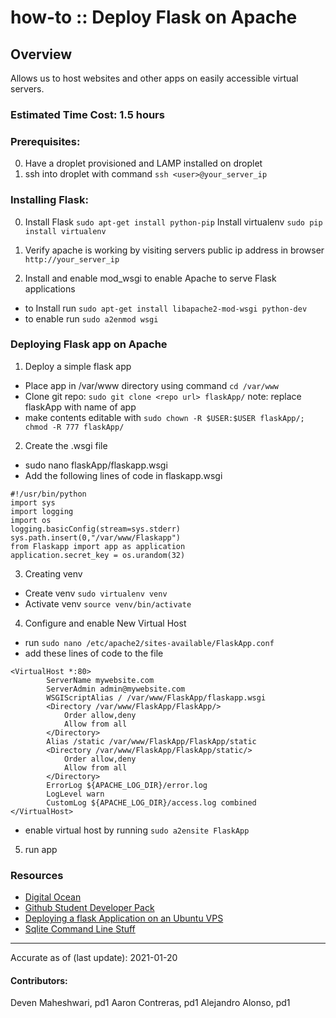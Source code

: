 # how-to :: Deploy Flask on Apache

## Overview
Allows us to host websites and other apps on easily accessible virtual servers.

### Estimated Time Cost: 1.5 hours

### Prerequisites:
0. Have a droplet provisioned and LAMP installed on droplet
1. ssh into droplet with command `ssh <user>@your_server_ip`

### Installing Flask:

0. Install Flask `sudo apt-get install python-pip`
   Install virtualenv `sudo pip install virtualenv`

1. Verify apache is working by visiting servers public ip address in browser `http://your_server_ip`

2. Install and enable mod_wsgi to enable Apache to serve Flask applications
- to Install run `sudo apt-get install libapache2-mod-wsgi python-dev`
- to enable run `sudo a2enmod wsgi`


### Deploying Flask app on Apache

1. Deploy a simple flask app
- Place app in /var/www directory using command `cd /var/www`
- Clone git repo: `sudo git clone <repo url> flaskApp/` note: replace flaskApp with name of app
- make contents editable with `sudo chown -R $USER:$USER flaskApp/; chmod -R 777 flaskApp/`

2. Create the .wsgi file
- sudo nano flaskApp/flaskapp.wsgi
- Add the following lines of code in flaskapp.wsgi

```
#!/usr/bin/python
import sys
import logging
import os
logging.basicConfig(stream=sys.stderr)
sys.path.insert(0,"/var/www/Flaskapp")
from Flaskapp import app as application
application.secret_key = os.urandom(32)
```

3. Creating venv
- Create venv `sudo virtualenv venv`
- Activate venv `source venv/bin/activate`

4. Configure and enable New Virtual Host
- run `sudo nano /etc/apache2/sites-available/FlaskApp.conf`
- add these lines of code to the file

```
<VirtualHost *:80>
		ServerName mywebsite.com
		ServerAdmin admin@mywebsite.com
		WSGIScriptAlias / /var/www/FlaskApp/flaskapp.wsgi
		<Directory /var/www/FlaskApp/FlaskApp/>
			Order allow,deny
			Allow from all
		</Directory>
		Alias /static /var/www/FlaskApp/FlaskApp/static
		<Directory /var/www/FlaskApp/FlaskApp/static/>
			Order allow,deny
			Allow from all
		</Directory>
		ErrorLog ${APACHE_LOG_DIR}/error.log
		LogLevel warn
		CustomLog ${APACHE_LOG_DIR}/access.log combined
</VirtualHost>
```

- enable virtual host by running `sudo a2ensite FlaskApp`

5. run app


### Resources
* [Digital Ocean](https://www.digitalocean.com/)
* [Github Student Developer Pack](https://education.github.com/pack)
* [Deploying a flask Application on an Ubuntu VPS](https://www.digitalocean.com/community/tutorials/how-to-deploy-a-flask-application-on-an-ubuntu-vps)
* [Sqlite Command Line Stuff](https://sqlite.org/cli.html)



---

Accurate as of (last update): 2021-01-20

#### Contributors:
Deven Maheshwari, pd1
Aaron Contreras, pd1
Alejandro Alonso, pd1
